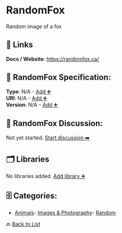 # RandomFox

Random image of a fox

##  🔗 Links
**Docs / Website**: https://randomfox.ca/

## 🧬 RandomFox Specification:
**Type**: N/A - [Add ➕](https://github.com/apis-list/apis-list/edit/main/apis.yaml#L16283)  
**URI**: N/A - [Add ➕](https://github.com/apis-list/apis-list/edit/main/apis.yaml#L16283)  
**Version**: N/A - [Add ➕](https://github.com/apis-list/apis-list/edit/main/apis.yaml#L16283)

## 💬 RandomFox Discussion:
Not yet started. [Start discussion ➡️](https://github.com/apis-list/apis-list/discussions/new)

## 🗂️ Libraries

No libraries added. [Add library ➕](https://github.com/apis-list/apis-list/edit/main/apis.yaml#L16283)    


## 🗄️ Categories:
- [Animals](https://github.com/apis-list/apis-list#animals-)- [Images & Photography](https://github.com/apis-list/apis-list#images--photography-)- [Random](https://github.com/apis-list/apis-list#random-)

🔙  [Back to List](https://github.com/apis-list/apis-list)
